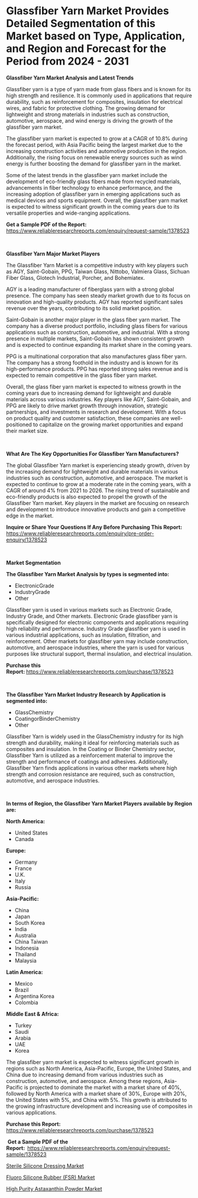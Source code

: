 <p><h1>Glassfiber Yarn Market Provides Detailed Segmentation of this Market based on Type, Application, and Region and Forecast for the Period from 2024 - 2031</h1></p><p><strong>Glassfiber Yarn Market Analysis and Latest Trends</strong></p>
<p><p>Glassfiber yarn is a type of yarn made from glass fibers and is known for its high strength and resilience. It is commonly used in applications that require durability, such as reinforcement for composites, insulation for electrical wires, and fabric for protective clothing. The growing demand for lightweight and strong materials in industries such as construction, automotive, aerospace, and wind energy is driving the growth of the glassfiber yarn market.</p><p>The glassfiber yarn market is expected to grow at a CAGR of 10.8% during the forecast period, with Asia Pacific being the largest market due to the increasing construction activities and automotive production in the region. Additionally, the rising focus on renewable energy sources such as wind energy is further boosting the demand for glassfiber yarn in the market.</p><p>Some of the latest trends in the glassfiber yarn market include the development of eco-friendly glass fibers made from recycled materials, advancements in fiber technology to enhance performance, and the increasing adoption of glassfiber yarn in emerging applications such as medical devices and sports equipment. Overall, the glassfiber yarn market is expected to witness significant growth in the coming years due to its versatile properties and wide-ranging applications.</p></p>
<p><strong>Get a Sample PDF of the Report:&nbsp;</strong> <a href="https://www.reliableresearchreports.com/enquiry/request-sample/1378523">https://www.reliableresearchreports.com/enquiry/request-sample/1378523</a></p>
<p>&nbsp;</p>
<p><strong>Glassfiber Yarn Major Market Players</strong></p>
<p><p>The Glassfiber Yarn Market is a competitive industry with key players such as AGY, Saint-Gobain, PPG, Taiwan Glass, Nittobo, Valmiera Glass, Sichuan Fiber Glass, Glotech Industrial, Porcher, and Bohemiatex. </p><p>AGY is a leading manufacturer of fiberglass yarn with a strong global presence. The company has seen steady market growth due to its focus on innovation and high-quality products. AGY has reported significant sales revenue over the years, contributing to its solid market position.</p><p>Saint-Gobain is another major player in the glass fiber yarn market. The company has a diverse product portfolio, including glass fibers for various applications such as construction, automotive, and industrial. With a strong presence in multiple markets, Saint-Gobain has shown consistent growth and is expected to continue expanding its market share in the coming years.</p><p>PPG is a multinational corporation that also manufactures glass fiber yarn. The company has a strong foothold in the industry and is known for its high-performance products. PPG has reported strong sales revenue and is expected to remain competitive in the glass fiber yarn market.</p><p>Overall, the glass fiber yarn market is expected to witness growth in the coming years due to increasing demand for lightweight and durable materials across various industries. Key players like AGY, Saint-Gobain, and PPG are likely to drive market growth through innovation, strategic partnerships, and investments in research and development. With a focus on product quality and customer satisfaction, these companies are well-positioned to capitalize on the growing market opportunities and expand their market size.</p></p>
<p>&nbsp;</p>
<p><strong>What Are The Key Opportunities For Glassfiber Yarn Manufacturers?</strong></p>
<p><p>The global Glassfiber Yarn market is experiencing steady growth, driven by the increasing demand for lightweight and durable materials in various industries such as construction, automotive, and aerospace. The market is expected to continue to grow at a moderate rate in the coming years, with a CAGR of around 4% from 2021 to 2026. The rising trend of sustainable and eco-friendly products is also expected to propel the growth of the Glassfiber Yarn market. Key players in the market are focusing on research and development to introduce innovative products and gain a competitive edge in the market.</p></p>
<p><strong>Inquire or Share Your Questions If Any Before Purchasing This Report:</strong> <a href="https://www.reliableresearchreports.com/enquiry/pre-order-enquiry/1378523">https://www.reliableresearchreports.com/enquiry/pre-order-enquiry/1378523</a></p>
<p>&nbsp;</p>
<p><strong>Market Segmentation</strong></p>
<p><strong>The Glassfiber Yarn Market Analysis by types is segmented into:</strong></p>
<p><ul><li>ElectronicGrade</li><li>IndustryGrade</li><li>Other</li></ul></p>
<p><p>Glassfiber yarn is used in various markets such as Electronic Grade, Industry Grade, and Other markets. Electronic Grade glassfiber yarn is specifically designed for electronic components and applications requiring high reliability and performance. Industry Grade glassfiber yarn is used in various industrial applications, such as insulation, filtration, and reinforcement. Other markets for glassfiber yarn may include construction, automotive, and aerospace industries, where the yarn is used for various purposes like structural support, thermal insulation, and electrical insulation.</p></p>
<p><strong>Purchase this Report:&nbsp;</strong><a href="https://www.reliableresearchreports.com/purchase/1378523">https://www.reliableresearchreports.com/purchase/1378523</a></p>
<p>&nbsp;</p>
<p><strong>The Glassfiber Yarn Market Industry Research by Application is segmented into:</strong></p>
<p><ul><li>GlassChemistry</li><li>CoatingorBinderChemistry</li><li>Other</li></ul></p>
<p><p>Glassfiber Yarn is widely used in the GlassChemistry industry for its high strength and durability, making it ideal for reinforcing materials such as composites and insulation. In the Coating or Binder Chemistry sector, Glassfiber Yarn is utilized as a reinforcement material to improve the strength and performance of coatings and adhesives. Additionally, Glassfiber Yarn finds applications in various other markets where high strength and corrosion resistance are required, such as construction, automotive, and aerospace industries.</p></p>
<p>&nbsp;</p>
<p><strong>In terms of Region, the Glassfiber Yarn Market Players available by Region are:</strong></p>
<p>
    <p> <strong> North America: </strong>
        <ul>
            <li>United States</li>
            <li>Canada</li>
        </ul>
        </p> 
    <p> <strong> Europe: </strong>
        <ul>
            <li>Germany</li>
            <li>France</li>
            <li>U.K.</li>
            <li>Italy</li>
            <li>Russia</li>
        </ul>
        </p> 
    <p> <strong> Asia-Pacific: </strong>
        <ul>
            <li>China</li>
            <li>Japan</li>
            <li>South Korea</li>
            <li>India</li>
            <li>Australia</li>
            <li>China Taiwan</li>
            <li>Indonesia</li>
            <li>Thailand</li>
            <li>Malaysia</li>
        </ul>
        </p> 
    <p> <strong> Latin America: </strong>
        <ul>
            <li>Mexico</li>
            <li>Brazil</li>
            <li>Argentina Korea</li>
            <li>Colombia</li>
        </ul>
        </p> 
    <p> <strong> Middle East & Africa: </strong>
        <ul>
            <li>Turkey</li>
            <li>Saudi</li>
            <li>Arabia</li>
            <li>UAE</li>
            <li>Korea</li>
        </ul>
    </p>
    </p>
<p><p>The glassfiber yarn market is expected to witness significant growth in regions such as North America, Asia-Pacific, Europe, the United States, and China due to increasing demand from various industries such as construction, automotive, and aerospace. Among these regions, Asia-Pacific is projected to dominate the market with a market share of 40%, followed by North America with a market share of 30%, Europe with 20%, the United States with 5%, and China with 5%. This growth is attributed to the growing infrastructure development and increasing use of composites in various applications.</p></p>
<p><strong>Purchase this Report: </strong><a href="https://www.reliableresearchreports.com/purchase/1378523">https://www.reliableresearchreports.com/purchase/1378523</a></p>
<p>&nbsp;<strong>Get a Sample PDF of the Report:&nbsp;&nbsp;</strong><a href="https://www.reliableresearchreports.com/enquiry/request-sample/1378523">https://www.reliableresearchreports.com/enquiry/request-sample/1378523</a></p>
<p><strong></strong></p>
<p><p><a href="https://view.publitas.com/reportprime-1/sterile-silicone-dressing-market-research-report-reveals-the-latest-trends-and-opportunities-of-this-market-for-period-from-2023-2030/">Sterile Silicone Dressing Market</a></p><p><a href="https://view.publitas.com/reportprime-1/fluoro-silicone-rubber-fsr-market-size-global-industry-overview-market-segmentation-and-forecast-2023-to-2030/">Fluoro Silicone Rubber (FSR) Market</a></p><p><a href="https://view.publitas.com/reportprime-1/high-purity-astaxanthin-powder-market-furnish-information-about-market-size-market-share-market-dynamics-and-projections-spanning-from-2023-to-2030/">High Purity Astaxanthin Powder Market</a></p></p>